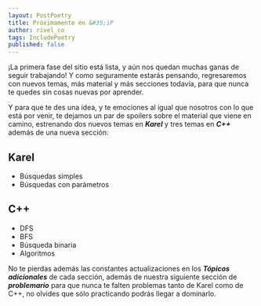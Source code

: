 ```yaml
---
layout: PostPoetry
title: Próximamente en &#35;iP
author: rivel_co
tags: IncludePoetry
published: false
---
```


¡La primera fase del sitio está lista, y aún nos quedan muchas ganas de seguir trabajando! Y como seguramente estarás pensando, regresaremos con nuevos temas, más material y más secciones todavía, para que nunca te quedes sin cosas nuevas por aprender.

Y para que te des una idea, y te emociones al igual que nosotros con lo que está por venir, te dejamos un par de spoilers sobre el material que viene en camino, estrenando dos nuevos temas en ***Karel*** y tres temas en ***C++*** además de una nueva sección:

## Karel

- Búsquedas simples
- Búsquedas con parámetros

## C++

- DFS
- BFS
- Búsqueda binaria
- Algoritmos

No te pierdas además las constantes actualizaciones en los ***Tópicos adicionales*** de cada sección, además de nuestra siguiente sección de ***problemario*** para que nunca te falten problemas tanto de Karel como de C++, no olvides que sólo practicando podrás llegar a dominarlo.